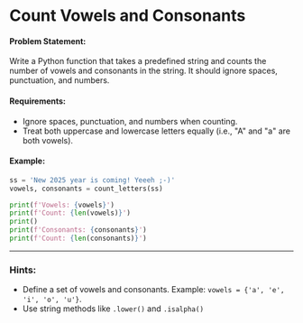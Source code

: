 # Count Vowels and Consonants

#### Problem Statement:
Write a Python function that takes a predefined string and counts the number of vowels and consonants in the string. It should ignore spaces, punctuation, and numbers.

#### Requirements:
 - Ignore spaces, punctuation, and numbers when counting.
 - Treat both uppercase and lowercase letters equally (i.e., "A" and "a" are both vowels).

#### Example:
```python
ss = 'New 2025 year is coming! Yeeeh ;-)'
vowels, consonants = count_letters(ss)

print(f'Vowels: {vowels}')
print(f'Count: {len(vowels)}')
print()
print(f'Consonants: {consonants}')
print(f'Count: {len(consonants)}')
```

---

### Hints:
- Define a set of vowels and consonants. Example: `vowels = {'a', 'e', 'i', 'o', 'u'}`.
- Use string methods like `.lower()` and `.isalpha()`


